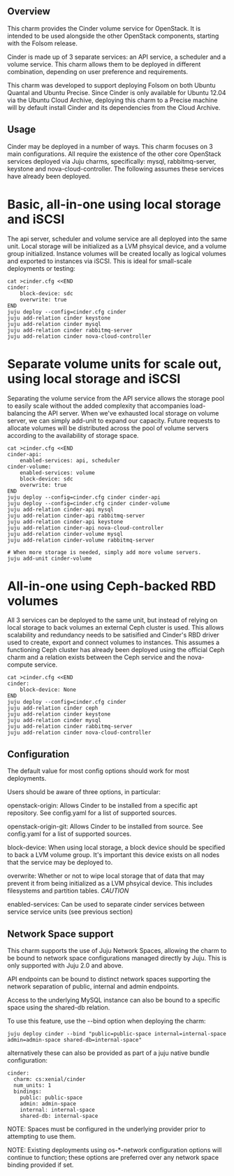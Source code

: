 Overview
--------

This charm provides the Cinder volume service for OpenStack.  It is intended to
be used alongside the other OpenStack components, starting with the Folsom
release.

Cinder is made up of 3 separate services: an API service, a scheduler and a
volume service.  This charm allows them to be deployed in different
combination, depending on user preference and requirements.

This charm was developed to support deploying Folsom on both
Ubuntu Quantal and Ubuntu Precise.  Since Cinder is only available for
Ubuntu 12.04 via the Ubuntu Cloud Archive, deploying this charm to a
Precise machine will by default install Cinder and its dependencies from
the Cloud Archive.

Usage
-----

Cinder may be deployed in a number of ways.  This charm focuses on 3 main
configurations.  All require the existence of the other core OpenStack
services deployed via Juju charms, specifically: mysql, rabbitmq-server,
keystone and nova-cloud-controller.  The following assumes these services
have already been deployed.

Basic, all-in-one using local storage and iSCSI
===============================================

The api server, scheduler and volume service are all deployed into the same
unit.  Local storage will be initialized as a LVM phsyical device, and a volume
group initialized.  Instance volumes will be created locally as logical volumes
and exported to instances via iSCSI.  This is ideal for small-scale deployments
or testing:

    cat >cinder.cfg <<END
    cinder:
        block-device: sdc
        overwrite: true
    END
    juju deploy --config=cinder.cfg cinder
    juju add-relation cinder keystone
    juju add-relation cinder mysql
    juju add-relation cinder rabbitmq-server
    juju add-relation cinder nova-cloud-controller

Separate volume units for scale out, using local storage and iSCSI
==================================================================

Separating the volume service from the API service allows the storage pool
to easily scale without the added complexity that accompanies load-balancing
the API server.  When we've exhausted local storage on volume server, we can
simply add-unit to expand our capacity.  Future requests to allocate volumes
will be distributed across the pool of volume servers according to the
availability of storage space.

    cat >cinder.cfg <<END
    cinder-api:
        enabled-services: api, scheduler
    cinder-volume:
        enabled-services: volume
        block-device: sdc
        overwrite: true
    END
    juju deploy --config=cinder.cfg cinder cinder-api
    juju deploy --config=cinder.cfg cinder cinder-volume
    juju add-relation cinder-api mysql
    juju add-relation cinder-api rabbitmq-server
    juju add-relation cinder-api keystone
    juju add-relation cinder-api nova-cloud-controller
    juju add-relation cinder-volume mysql
    juju add-relation cinder-volume rabbitmq-server

    # When more storage is needed, simply add more volume servers.
    juju add-unit cinder-volume

All-in-one using Ceph-backed RBD volumes
========================================

All 3 services can be deployed to the same unit, but instead of relying
on local storage to back volumes an external Ceph cluster is used.  This
allows scalability and redundancy needs to be satisified and Cinder's RBD
driver used to create, export and connect volumes to instances.  This assumes
a functioning Ceph cluster has already been deployed using the official Ceph
charm and a relation exists between the Ceph service and the nova-compute
service.

    cat >cinder.cfg <<END
    cinder:
        block-device: None
    END
    juju deploy --config=cinder.cfg cinder
    juju add-relation cinder ceph
    juju add-relation cinder keystone
    juju add-relation cinder mysql
    juju add-relation cinder rabbitmq-server
    juju add-relation cinder nova-cloud-controller


Configuration
-------------

The default value for most config options should work for most deployments.

Users should be aware of three options, in particular:

openstack-origin:  Allows Cinder to be installed from a specific apt repository.
                   See config.yaml for a list of supported sources.

openstack-origin-git:  Allows Cinder to be installed from source.
                       See config.yaml for a list of supported sources.

block-device:  When using local storage, a block device should be specified to
               back a LVM volume group.  It's important this device exists on
               all nodes that the service may be deployed to.

overwrite:  Whether or not to wipe local storage that of data that may prevent
            it from being initialized as a LVM phsyical device.  This includes
            filesystems and partition tables.  *CAUTION*

enabled-services:  Can be used to separate cinder services between service
                   service units (see previous section)

Network Space support
---------------------

This charm supports the use of Juju Network Spaces, allowing the charm to be bound to network space configurations managed directly by Juju.  This is only supported with Juju 2.0 and above.

API endpoints can be bound to distinct network spaces supporting the network separation of public, internal and admin endpoints.

Access to the underlying MySQL instance can also be bound to a specific space using the shared-db relation.

To use this feature, use the --bind option when deploying the charm:

    juju deploy cinder --bind "public=public-space internal=internal-space admin=admin-space shared-db=internal-space"

alternatively these can also be provided as part of a juju native bundle configuration:

    cinder:
      charm: cs:xenial/cinder
      num_units: 1
      bindings:
        public: public-space
        admin: admin-space
        internal: internal-space
        shared-db: internal-space

NOTE: Spaces must be configured in the underlying provider prior to attempting to use them.

NOTE: Existing deployments using os-*-network configuration options will continue to function; these options are preferred over any network space binding provided if set.
